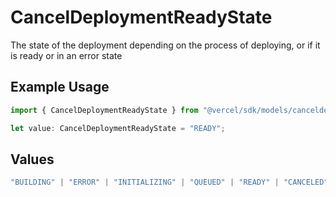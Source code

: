 # CancelDeploymentReadyState

The state of the deployment depending on the process of deploying, or if it is ready or in an error state

## Example Usage

```typescript
import { CancelDeploymentReadyState } from "@vercel/sdk/models/canceldeploymentop.js";

let value: CancelDeploymentReadyState = "READY";
```

## Values

```typescript
"BUILDING" | "ERROR" | "INITIALIZING" | "QUEUED" | "READY" | "CANCELED"
```